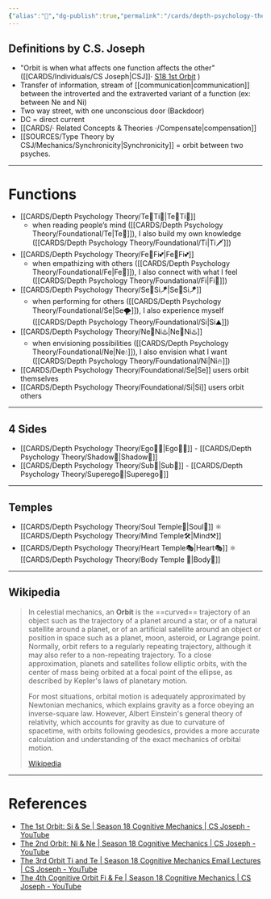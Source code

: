 ```yaml
---
{"alias":"🔄","dg-publish":true,"permalink":"/cards/depth-psychology-theory/orbit/","dgPassFrontmatter":true,"created":"2022-12-13T22:16:55.857+01:00","updated":"2023-05-27T15:36:22.781+02:00"}
---
```


## Definitions by C.S. Joseph
- "Orbit is when what affects one function affects the other" ([[CARDS/Individuals/CS Joseph\|CSJ]]· [S18 1st Orbit](https://www.youtube.com/watch?v=J3msCUQJGFc&t=1234s&pp=ygUJY3NqIG9yYml0) )
- Transfer of information, stream of [[communication\|communication]] between the introverted and the extraverted variant of a function (ex: between Ne and Ni)
- Two way street, with one unconscious door (Backdoor)
- DC = direct current 
- [[CARDS/· Related Concepts & Theories ·/Compensate\|compensation]]
- [[SOURCES/Type Theory by CSJ/Mechanics/Synchronicity\|Synchronicity]] = orbit between two psyches. 
---
# Functions
- [[CARDS/Depth Psychology Theory/Te💫Ti🧠\|Te💫Ti🧠]] 
	- when reading people’s mind ([[CARDS/Depth Psychology Theory/Foundational/Te\|Te🏹]]), I also build my own knowledge ([[CARDS/Depth Psychology Theory/Foundational/Ti\|Ti🗡️]])
- [[CARDS/Depth Psychology Theory/Fe💫Fi💕\|Fe💫Fi💕]] 
	- when empathizing with others ([[CARDS/Depth Psychology Theory/Foundational/Fe\|Fe💉]]), I also connect with what I feel ([[CARDS/Depth Psychology Theory/Foundational/Fi\|Fi🧭]])
- [[CARDS/Depth Psychology Theory/Se💫Si🪁\|Se💫Si🪁]] 
	- when performing for others ([[CARDS/Depth Psychology Theory/Foundational/Se\|Se🌪️]]), I also experience myself ([[CARDS/Depth Psychology Theory/Foundational/Si\|Si⛰️]])
- [[CARDS/Depth Psychology Theory/Ne💫Ni♨️\|Ne💫Ni♨️]] 
	- when envisioning possibilities ([[CARDS/Depth Psychology Theory/Foundational/Ne\|Ne💧]]), I also envision what I want ([[CARDS/Depth Psychology Theory/Foundational/Ni\|Ni🔥]])
- [[CARDS/Depth Psychology Theory/Foundational/Se\|Se]] users orbit themselves
- [[CARDS/Depth Psychology Theory/Foundational/Si\|Si]] users orbit others 
---
## 4 Sides 
- [[CARDS/Depth Psychology Theory/Ego🙋‍♂️\|Ego🙋‍♂️]] - [[CARDS/Depth Psychology Theory/Shadow👥\|Shadow👥]]
- [[CARDS/Depth Psychology Theory/Sub🤸\|Sub🤸]] - [[CARDS/Depth Psychology Theory/Superego👹\|Superego👹]]
---
## Temples 
- [[CARDS/Depth Psychology Theory/Soul Temple👤\|Soul👥]] ⚛️ [[CARDS/Depth Psychology Theory/Mind Temple🛠️\|Mind⚒️]]
- [[CARDS/Depth Psychology Theory/Heart Temple🎭\|Heart🎭]] ⚛️ [[CARDS/Depth Psychology Theory/Body Temple 🌳\|Body🌳]]
---
## Wikipedia

> In celestial mechanics, an **Orbit** is the ==curved== trajectory of an object such as the trajectory of a planet around a star, or of a natural satellite around a planet, or of an artificial satellite around an object or position in space such as a planet, moon, asteroid, or Lagrange point. Normally, orbit refers to a regularly repeating trajectory, although it may also refer to a non-repeating trajectory. To a close approximation, planets and satellites follow elliptic orbits, with the center of mass being orbited at a focal point of the ellipse, as described by Kepler's laws of planetary motion.
>
> For most situations, orbital motion is adequately approximated by Newtonian mechanics, which explains gravity as a force obeying an inverse-square law. However, Albert Einstein's general theory of relativity, which accounts for gravity as due to curvature of spacetime, with orbits following geodesics, provides a more accurate calculation and understanding of the exact mechanics of orbital motion.
>
> [Wikipedia](https://en.wikipedia.org/wiki/Orbit)

---
# References 
- [The 1st Orbit: Si & Se | Season 18 Cognitive Mechanics | CS Joseph - YouTube](https://www.youtube.com/watch?v=J3msCUQJGFc&t=1234s&pp=ygUJY3NqIG9yYml0)
- [The 2nd Orbit: Ni & Ne | Season 18 Cognitive Mechanics | CS Joseph - YouTube](https://www.youtube.com/watch?v=rfAAXpQ-csM&pp=ygUJY3NqIG9yYml0)
- [The 3rd Orbit Ti and Te | Season 18 Cognitive Mechanics Email Lectures | CS Joseph - YouTube](https://www.youtube.com/watch?v=5OCLl2PN-Bc&pp=ygUJY3NqIG9yYml0)
- [The 4th Cognitive Orbit Fi & Fe | Season 18 Cognitive Mechanics | CS Joseph - YouTube](https://www.youtube.com/watch?v=ur5Vvaew5hs&pp=ygUJY3NqIG9yYml0)


